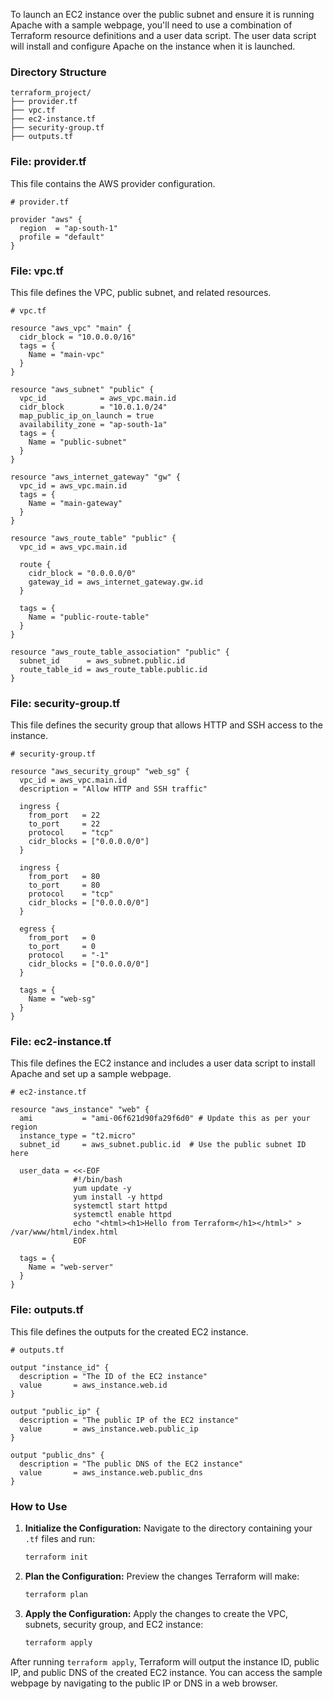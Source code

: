 To launch an EC2 instance over the public subnet and ensure it is running Apache with a sample webpage, you'll need to use a combination of Terraform resource definitions and a user data script. The user data script will install and configure Apache on the instance when it is launched.

### Directory Structure

```
terraform_project/
├── provider.tf
├── vpc.tf
├── ec2-instance.tf
├── security-group.tf
├── outputs.tf
```

### File: provider.tf

This file contains the AWS provider configuration.

```hcl
# provider.tf

provider "aws" {
  region  = "ap-south-1"
  profile = "default"
}
```

### File: vpc.tf

This file defines the VPC, public subnet, and related resources.

```hcl
# vpc.tf

resource "aws_vpc" "main" {
  cidr_block = "10.0.0.0/16"
  tags = {
    Name = "main-vpc"
  }
}

resource "aws_subnet" "public" {
  vpc_id            = aws_vpc.main.id
  cidr_block        = "10.0.1.0/24"
  map_public_ip_on_launch = true
  availability_zone = "ap-south-1a"
  tags = {
    Name = "public-subnet"
  }
}

resource "aws_internet_gateway" "gw" {
  vpc_id = aws_vpc.main.id
  tags = {
    Name = "main-gateway"
  }
}

resource "aws_route_table" "public" {
  vpc_id = aws_vpc.main.id

  route {
    cidr_block = "0.0.0.0/0"
    gateway_id = aws_internet_gateway.gw.id
  }

  tags = {
    Name = "public-route-table"
  }
}

resource "aws_route_table_association" "public" {
  subnet_id      = aws_subnet.public.id
  route_table_id = aws_route_table.public.id
}
```

### File: security-group.tf

This file defines the security group that allows HTTP and SSH access to the instance.

```hcl
# security-group.tf

resource "aws_security_group" "web_sg" {
  vpc_id = aws_vpc.main.id
  description = "Allow HTTP and SSH traffic"

  ingress {
    from_port   = 22
    to_port     = 22
    protocol    = "tcp"
    cidr_blocks = ["0.0.0.0/0"]
  }

  ingress {
    from_port   = 80
    to_port     = 80
    protocol    = "tcp"
    cidr_blocks = ["0.0.0.0/0"]
  }

  egress {
    from_port   = 0
    to_port     = 0
    protocol    = "-1"
    cidr_blocks = ["0.0.0.0/0"]
  }

  tags = {
    Name = "web-sg"
  }
}
```

### File: ec2-instance.tf

This file defines the EC2 instance and includes a user data script to install Apache and set up a sample webpage.

```hcl
# ec2-instance.tf

resource "aws_instance" "web" {
  ami           = "ami-06f621d90fa29f6d0" # Update this as per your region
  instance_type = "t2.micro"
  subnet_id     = aws_subnet.public.id  # Use the public subnet ID here

  user_data = <<-EOF
              #!/bin/bash
              yum update -y
              yum install -y httpd
              systemctl start httpd
              systemctl enable httpd
              echo "<html><h1>Hello from Terraform</h1></html>" > /var/www/html/index.html
              EOF

  tags = {
    Name = "web-server"
  }
}

```

### File: outputs.tf

This file defines the outputs for the created EC2 instance.

```hcl
# outputs.tf

output "instance_id" {
  description = "The ID of the EC2 instance"
  value       = aws_instance.web.id
}

output "public_ip" {
  description = "The public IP of the EC2 instance"
  value       = aws_instance.web.public_ip
}

output "public_dns" {
  description = "The public DNS of the EC2 instance"
  value       = aws_instance.web.public_dns
}
```

### How to Use

1. **Initialize the Configuration:**
   Navigate to the directory containing your `.tf` files and run:
   ```sh
   terraform init
   ```

2. **Plan the Configuration:**
   Preview the changes Terraform will make:
   ```sh
   terraform plan
   ```

3. **Apply the Configuration:**
   Apply the changes to create the VPC, subnets, security group, and EC2 instance:
   ```sh
   terraform apply
   ```

After running `terraform apply`, Terraform will output the instance ID, public IP, and public DNS of the created EC2 instance. You can access the sample webpage by navigating to the public IP or DNS in a web browser.
